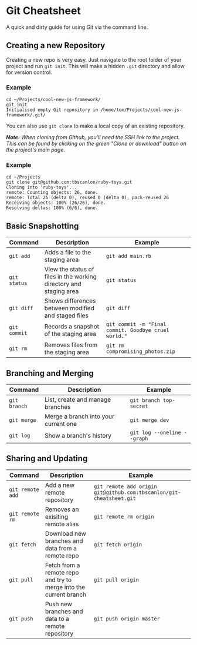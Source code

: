 # Git Cheatsheet
A quick and dirty guide for using Git via the command line.

## Creating a new Repository
Creating a new repo is very easy. Just navigate to the root folder of your project and run `git init`. This will make a hidden `.git` directory and allow for version control.

### Example
```
cd ~/Projects/cool-new-js-framework/
git init
Initialised empty Git repository in /home/tom/Projects/cool-new-js-framework/.git/
```

You can also use `git clone` to make a local copy of an existing repository.

***Note:*** *When cloning from Github, you'll need the SSH link to the project. This can be found by clicking on the green "Clone or download" button on the project's main page.*

### Example
```
cd ~/Projects
git clone git@github.com:tbscanlon/ruby-toys.git
Cloning into 'ruby-toys'...
remote: Counting objects: 26, done.
remote: Total 26 (delta 0), reused 0 (delta 0), pack-reused 26
Receiving objects: 100% (26/26), done.
Resolving deltas: 100% (6/6), done.
```

## Basic Snapshotting
| Command        | Description           | Example  |
| -------------- |---------------------| --------|
| `git add` | Adds a file to the staging area | `git add main.rb` |
| `git status` | View the status of files in the working directory and staging area | `git status` |
| `git diff` | Shows differences between modified and staged files | `git diff` |
| `git commit` | Records a snapshot of the staging area | `git commit -m "Final commit. Goodbye cruel world."` |
| `git rm` | Removes files from the staging area | `git rm compromising_photos.zip` |

## Branching and Merging
| Command        | Description           | Example  |
| -------------- |---------------------| --------|
| `git branch` | List, create and manage branches | `git branch top-secret` |
| `git merge` | Merge a branch into your current one | `git merge dev` |
| `git log` | Show a branch's history | `git log --oneline --graph` |

## Sharing and Updating
| Command        | Description           | Example  |
| -------------- |---------------------| --------|
| `git remote add` | Add a new remote repository | `git remote add origin git@github.com:tbscanlon/git-cheatsheet.git` |
| `git remote rm` | Removes an exisiting remote alias | `git remote rm origin` |
| `git fetch` | Download new branches and data from a remote repo | `git fetch origin` |
| `git pull` | Fetch from a remote repo and try to merge into the current branch | `git pull origin` |
| `git push` | Push new branches and data to a remote repository | `git push origin master` |
